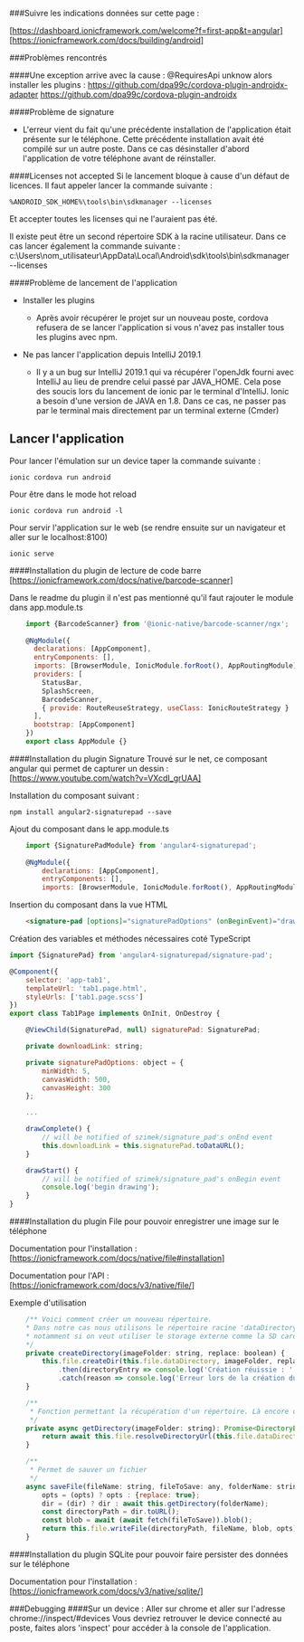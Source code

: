 ###Suivre les indications données sur cette page :

[https://dashboard.ionicframework.com/welcome?f=first-app&t=angular]
[https://ionicframework.com/docs/building/android]

###Problèmes rencontrés

####Une exception arrive avec la cause : @RequiresApi unknow alors installer les plugins :
        https://github.com/dpa99c/cordova-plugin-androidx-adapter
        https://github.com/dpa99c/cordova-plugin-androidx

####Problème de signature
* L'erreur vient du fait qu'une précédente installation de l'application était présente sur le téléphone.
Cette précédente installation avait été compilé sur un autre poste.
Dans ce cas désinstaller d'abord l'application de votre téléphone avant de réinstaller.

####Licenses not accepted
Si le lancement bloque à cause d'un défaut de licences. Il faut appeler lancer la commande suivante :

    %ANDROID_SDK_HOME%\tools\bin\sdkmanager --licenses

Et accepter toutes les licenses qui ne l'auraient pas été.

Il existe peut être un second répertoire SDK à la racine utilisateur. Dans ce cas lancer également la commande suivante :
    c:\Users\nom_utilisateur\AppData\Local\Android\sdk\tools\bin\sdkmanager --licenses

####Problème de lancement de l'application

* Installer les plugins
    * Après avoir récupérer le projet sur un nouveau poste, cordova refusera de se lancer l'application si vous n'avez pas
installer tous les plugins avec npm.

* Ne pas lancer l'application depuis IntelliJ 2019.1
    * Il y a un bug sur IntelliJ 2019.1 qui va récupérer l'openJdk fourni avec IntelliJ au lieu de prendre celui passé par JAVA_HOME.
    Cela pose des soucis lors du lancement de ionic par le terminal d'IntelliJ.
    Ionic a besoin d'une version de JAVA en 1.8. Dans ce cas, ne passer pas par le terminal mais directement par un terminal externe (Cmder) 
 

## Lancer l'application
Pour lancer l'émulation sur un device taper la commande suivante :

    ionic cordova run android

Pour être dans le mode hot reload

    ionic cordova run android -l

Pour servir l'application sur le web (se rendre ensuite sur un navigateur et aller sur le localhost:8100)
    
    ionic serve

####Installation du plugin de lecture de code barre
[https://ionicframework.com/docs/native/barcode-scanner]

Dans le readme du plugin il n'est pas mentionné qu'il faut rajouter le module dans app.module.ts

```javascript
    import {BarcodeScanner} from '@ionic-native/barcode-scanner/ngx';
    
    @NgModule({
      declarations: [AppComponent],
      entryComponents: [],
      imports: [BrowserModule, IonicModule.forRoot(), AppRoutingModule],
      providers: [
        StatusBar,
        SplashScreen,
        BarcodeScanner,
        { provide: RouteReuseStrategy, useClass: IonicRouteStrategy }
      ],
      bootstrap: [AppComponent]
    })
    export class AppModule {}
```

####Installation du plugin Signature
Trouvé sur le net, ce composant angular qui permet de capturer un dessin :
[https://www.youtube.com/watch?v=VXcdI_grUAA]

Installation du composant suivant :

    npm install angular2-signaturepad --save
    
Ajout du composant dans le app.module.ts

```javascript
    import {SignaturePadModule} from 'angular4-signaturepad';
    
    @NgModule({
        declarations: [AppComponent],
        entryComponents: [],
        imports: [BrowserModule, IonicModule.forRoot(), AppRoutingModule, SignaturePadModule],
````

Insertion du composant dans la vue HTML

```html
    <signature-pad [options]="signaturePadOptions" (onBeginEvent)="drawStart()" (onEndEvent)="drawComplete()"></signature-pad>
```

Création des variables et méthodes nécessaires coté TypeScript

```javascript
import {SignaturePad} from 'angular4-signaturepad/signature-pad';

@Component({
    selector: 'app-tab1',
    templateUrl: 'tab1.page.html',
    styleUrls: ['tab1.page.scss']
})
export class Tab1Page implements OnInit, OnDestroy {

    @ViewChild(SignaturePad, null) signaturePad: SignaturePad;

    private downloadLink: string;

    private signaturePadOptions: object = {
        minWidth: 5,
        canvasWidth: 500,
        canvasHeight: 300
    };

    ...

    drawComplete() {
        // will be notified of szimek/signature_pad's onEnd event
        this.downloadLink = this.signaturePad.toDataURL();
    }

    drawStart() {
        // will be notified of szimek/signature_pad's onBegin event
        console.log('begin drawing');
    }
}
```

####Installation du plugin File pour pouvoir enregistrer une image sur le téléphone

Documentation pour l'installation : [https://ionicframework.com/docs/native/file#installation]

Documentation pour l'API : [https://ionicframework.com/docs/v3/native/file/]

Exemple d'utilisation
```javascript
    /** Voici comment créer un nouveau répertoire.
    * Dans notre cas nous utilisons le répertoire racine 'dataDirectory' mais plusieurs autres sont disponibles
    * notamment si on veut utiliser le storage externe comme la SD card du téléphone. voir : https://github.com/apache/cordova-plugin-file
    */
    private createDirectory(imageFolder: string, replace: boolean) {
        this.file.createDir(this.file.dataDirectory, imageFolder, replace)
            .then(directoryEntry => console.log('Création réuissie : ' + directoryEntry.fullPath))
            .catch(reason => console.log('Erreur lors de la création du dossier : ' + reason));
    }

    /**
     * Fonction permettant la récupération d'un répertoire. Là encore on suppose que le répertoire racine est 'dataDirectory'
     */
    private async getDirectory(imageFolder: string): Promise<DirectoryEntry> {
        return await this.file.resolveDirectoryUrl(this.file.dataDirectory.concat(imageFolder));
    }

    /**
     * Permet de sauver un fichier
     */
    async saveFile(fileName: string, fileToSave: any, folderName: string, opts?: IWriteOptions, dir?: DirectoryEntry): Promise<any> {
        opts = (opts) ? opts : {replace: true};
        dir = (dir) ? dir : await this.getDirectory(folderName);
        const directoryPath = dir.toURL();
        const blob = await (await fetch(fileToSave)).blob();
        return this.file.writeFile(directoryPath, fileName, blob, opts);
    }
```

####Installation du plugin SQLite pour pouvoir faire persister des données sur le téléphone

Documentation pour l'installation : [https://ionicframework.com/docs/v3/native/sqlite/]


###Debugging
####Sur un device :
    Aller sur chrome et aller sur l'adresse chrome://inspect/#devices
    Vous devriez retrouver le device connecté au poste, faites alors 'inspect' pour accéder à la console de l'application.
